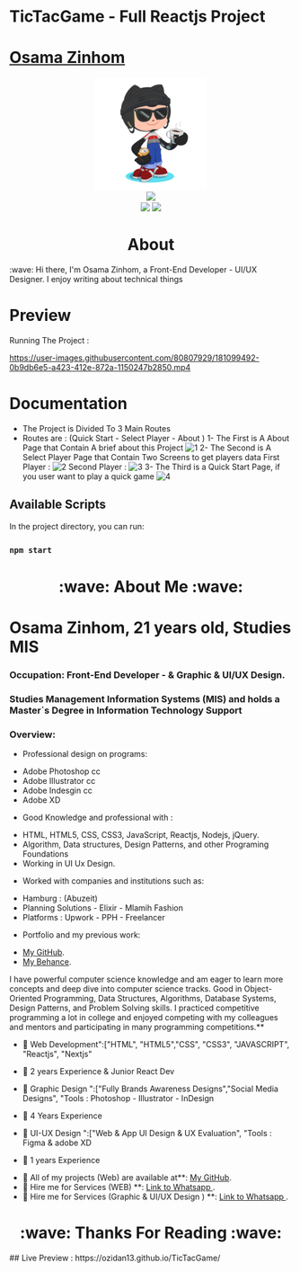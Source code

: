 # TicTacGame - Full Reactjs Project

# <a href="https://www.linkedin.com/in/ozidan/" target="_blank">Osama Zinhom</a>
<div align="center">
    <img src="GitHub.png" height="200" />
</div>
<div align="center">
    <img src="https://readme-typing-svg.herokuapp.com?color=%236FDA44&size=32&center=true&vCenter=true&width=600&height=50&lines=Hi+👋,+I'm+Osama;FrontEnd+Developer;Freelancer;UI+UX+Designer" />
</div>
<div align="center">
    <a href="https://www.linkedin.com/in/ozidan/"><img src="https://img.shields.io/badge/Linkedin-0077b5?style=flat&logo=linkedin" /></a>
    <a href="https://wa.me/message/PYDSDR5GD7MVJ1"><img src="https://img.shields.io/badge/Telegram-0088cc?style=flat&logo=whatsapp" /></a>
</div>

<h1 align="center">About</h1>
:wave: Hi there, I'm Osama Zinhom, a Front-End Developer - UI/UX Designer. I enjoy writing about technical things


# Preview
Running The Project :

https://user-images.githubusercontent.com/80807929/181099492-0b9db6e5-a423-412e-872a-1150247b2850.mp4

# Documentation
* The Project is Divided To 3 Main Routes
* Routes are : (Quick Start - Select Player - About )
1- The First is A About Page that Contain A brief about this Project
![1](https://user-images.githubusercontent.com/80807929/181097015-b99ff9bd-9484-4725-aa5f-7c80638023f8.PNG)
2- The Second is A Select Player Page that Contain Two Screens to get players data 
First Player :
![2](https://user-images.githubusercontent.com/80807929/181097383-cbaedcb3-3fe0-4cef-bca2-da29c9977f84.PNG)
Second Player  :
![3](https://user-images.githubusercontent.com/80807929/181097395-0ad1a418-bed7-44f5-8b36-f32e9132413f.PNG)
3- The Third is a Quick Start Page, if you user want to play a quick game 
![4](https://user-images.githubusercontent.com/80807929/181097399-8e603022-5041-4ab6-9f7f-4a14bc919b14.PNG)







## Available Scripts

In the project directory, you can run:

### `npm start`

<h1 align="center">:wave: About Me :wave:</h1>

# Osama Zinhom, 21 years old, Studies MIS

### Occupation: Front-End Developer - & Graphic & UI/UX Design.
### Studies Management Information Systems (MIS) and holds a Master`s Degree in Information Technology Support
### Overview: 
* Professional design on programs:
- Adobe Photoshop cc
- Adobe Illustrator cc
- Adobe Indesgin cc
- Adobe XD
* Good Knowledge and professional with :
- HTML, HTML5, CSS, CSS3, JavaScript, Reactjs, Nodejs, jQuery.
- Algorithm, Data structures, Design Patterns, and other Programing Foundations
- Working in UI Ux Design.
* Worked with companies and institutions such as:
- Hamburg : (Abuzeit)
- Planning Solutions - Elixir - Mlamih Fashion
- Platforms : Upwork - PPH - Freelancer
* Portfolio and my previous work: 
- [My GitHub](https://github.com/ozidan13?tab=repositories).
- [My Behance](https://www.behance.net/O_Zidan).

I have powerful computer science knowledge and am eager to learn more concepts and deep dive into computer science tracks. Good in Object-Oriented Programming, Data Structures, Algorithms, Database Systems, Design Patterns, and Problem Solving skills. I practiced competitive programming a lot in college and enjoyed competing with my colleagues and mentors and participating in many programming competitions.**


* 🔭 Web Development":["HTML", "HTML5","CSS", "CSS3", "JAVASCRIPT", "Reactjs", "Nextjs"
- 👨‍ 2 years Experience & Junior React Dev
* 🔭 Graphic Design ":["Fully Brands Awareness Designs","Social Media Designs",  "Tools : Photoshop - Illustrator - InDesign
- 👨‍ 4 Years Experience
* 🔭 UI-UX Design ":["Web & App UI Design & UX Evaluation", "Tools : Figma & adobe XD
- 👨‍ 1 years Experience
* 🔭 All of my projects (Web) are available at**: [My GitHub](https://github.com/ozidan13?tab=repositories).
* 🔭 Hire me for  Services (WEB) **: [Link to Whatsapp ](https://wa.me/message/PYDSDR5GD7MVJ1).
* 🔭 Hire me for  Services (Graphic & UI/UX Design ) **: [Link to Whatsapp ](https://wa.me/message/PYDSDR5GD7MVJ1).


<h1 align="center">:wave: Thanks For Reading :wave:</h1>
## Live Preview :  https://ozidan13.github.io/TicTacGame/


